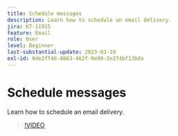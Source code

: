 ```yaml
---
title: Schedule messages
description: Learn how to schedule an email delivery.
jira: KT-11915
feature: Email
role: User
level: Beginner
last-substantial-update: 2023-03-10
exl-id: 0de2ff46-8663-462f-9e98-2e274bf13bda
---
```

# Schedule messages

Learn how to schedule an email delivery.

>[!VIDEO](https://video.tv.adobe.com/v/3415919/?quality=12&learn=on)
